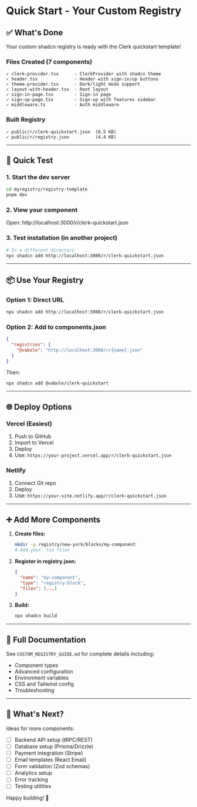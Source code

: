 # Quick Start - Your Custom Registry

## ✅ What's Done

Your custom shadcn registry is ready with the Clerk quickstart template!

### Files Created (7 components)
```
✓ clerk-provider.tsx      - ClerkProvider with shadcn theme
✓ header.tsx              - Header with sign-in/up buttons
✓ theme-provider.tsx      - Dark/light mode support
✓ layout-with-header.tsx  - Root layout
✓ sign-in-page.tsx        - Sign-in page
✓ sign-up-page.tsx        - Sign-up with features sidebar
✓ middleware.ts           - Auth middleware
```

### Built Registry
```
✓ public/r/clerk-quickstart.json  (8.5 KB)
✓ public/r/registry.json          (4.4 KB)
```

---

## 🚀 Quick Test

### 1. Start the dev server
```bash
cd myregistry/registry-template
pnpm dev
```

### 2. View your component
Open: http://localhost:3000/r/clerk-quickstart.json

### 3. Test installation (in another project)
```bash
# In a different directory
npx shadcn add http://localhost:3000/r/clerk-quickstart.json
```

---

## 📦 Use Your Registry

### Option 1: Direct URL
```bash
npx shadcn add http://localhost:3000/r/clerk-quickstart.json
```

### Option 2: Add to components.json
```json
{
  "registries": {
    "@vabole": "http://localhost:3000/r/{name}.json"
  }
}
```

Then:
```bash
npx shadcn add @vabole/clerk-quickstart
```

---

## 🌐 Deploy Options

### Vercel (Easiest)
1. Push to GitHub
2. Import to Vercel
3. Deploy
4. Use: `https://your-project.vercel.app/r/clerk-quickstart.json`

### Netlify
1. Connect Git repo
2. Deploy
3. Use: `https://your-site.netlify.app/r/clerk-quickstart.json`

---

## ➕ Add More Components

1. **Create files:**
   ```bash
   mkdir -p registry/new-york/blocks/my-component
   # Add your .tsx files
   ```

2. **Register in registry.json:**
   ```json
   {
     "name": "my-component",
     "type": "registry:block",
     "files": [...]
   }
   ```

3. **Build:**
   ```bash
   npx shadcn build
   ```

---

## 📖 Full Documentation

See `CUSTOM_REGISTRY_GUIDE.md` for complete details including:
- Component types
- Advanced configuration
- Environment variables
- CSS and Tailwind config
- Troubleshooting

---

## 🎯 What's Next?

Ideas for more components:
- [ ] Backend API setup (tRPC/REST)
- [ ] Database setup (Prisma/Drizzle)
- [ ] Payment integration (Stripe)
- [ ] Email templates (React Email)
- [ ] Form validation (Zod schemas)
- [ ] Analytics setup
- [ ] Error tracking
- [ ] Testing utilities

Happy building! 🚀
